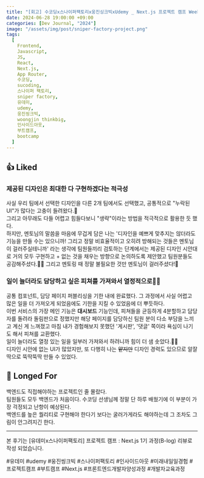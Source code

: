 ```yaml
---
title: "[회고] 수코딩x스나이퍼팩토리x웅진싱크빅xUdemy _ Next.js 프로젝트 캠프 Week5"
date: 2024-06-28 19:00:00 +09:00
categories: [Dev Journal, "2024"]
image: "/assets/img/post/sniper-factory-project.png"
tags:
  [
    Frontend,
    Javascript,
    JS,
    React,
    Next.js,
    App Router,
    수코딩,
    sucoding,
    스나이퍼 팩토리,
    sniper factory,
    유데미,
    udemy,
    웅진씽크빅,
    woongjin thinkbig,
    인사이드아웃,
    부트캠프,
    bootcamp
  ]
---
```


## 👍 Liked

### 제공된 디자인은 최대한 다 구현하겠다는 적극성

사실 우리 팀에서 선택한 디자인을 다른 2개 팀에서도 선택했고, 공통적으로 "누락된 UI"가 많다는 고충이 들려왔다.👀 <br>
그리고 아무래도 다들 어렵고 힘들다보니 "생략"이라는 방법을 적극적으로 활용한 듯 했다.<br>
하지만, 멘토님의 말씀을 마음에 무겁게 담은 나는 '디자인을 예쁘게 맞추지는 않더라도 기능을 만들 수는 있으니까! 그리고 정말 비효율적이고 오히려 방해되는 것들은 멘토님이 걸러주실테니까' 라는 생각에 팀원들끼리 검토하는 단계에서는 제공된 디자인 시안대로 거의 모두 구현하고 + 없는 것을 채우는 방향으로 논의하도록 제안했고 팀원분들도 공감해주셨다.🤗💚 그리고 멘토링 때 정말 불필요한 것만 멘토님이 걸러주셨다!🙏 <br>

### 일이 늘더라도 담당하고 싶은 피쳐를 가져와서 열정적으로💪🏻

공통 컴포넌트, 담당 페이지 퍼블리싱을 기한 내에 완료했다. 그 과정에서 사실 어렵고 많은 일을 더 가져오게 되었음에도 기한을 지킬 수 있었음에 더 뿌듯하다.<br>
이번 서비스의 가장 메인 기능은 **대시보드** 기능인데, 피쳐들을 균등하게 4분할하고 담당자를 돌려라 돌림판으로 정했지만 해당 페이지를 담당하신 팀원 분이 다소 부담을 느끼고 계신 게 느껴졌고 마침 내가 경험해보지 못했던 '게시판', '댓글' 쪽이라 욕심이 나기도 해서 피쳐를 교환했다.<br>
일이 늘더라도 열정 있는 일을 일부러 가져와서 하려니까 힘이 더 샘 솟았다.💪🏻<br>
디자인 시안에 없는 UI가 많았지만, 또 다행히 나는 ~~얕지만~~ 디자인 경력도 있으므로 알잘딱으로 뚝딱뚝딱 만들 수 있었다.

## 💭 Longed For

백엔드도 직접해야하는 프로젝트인 줄 몰랐다.<br>
팀원들도 모두 백엔드가 처음이다. 수코딩 선생님께 정말 단 하루 배웠기에 이 부분이 가장 걱정되고 난항이 예상된다.<br>
백엔드를 높은 퀄리티로 구현해야 한다기 보다는 굴러가게라도 해야하는데 그 조차도 그림이 안그려지긴 한다.<br>

---

본 후기는 [유데미x스나이퍼팩토리] 프로젝트 캠프 : Next.js 1기 과정(B-log) 리뷰로 작성 되었습니다.

#유데미 #udemy #웅진씽크빅 #스나이퍼팩토리 #인사이드아웃 #미래내일일경험 #프로젝트캠프 #부트캠프 #Next.js #프론트엔드개발자양성과정 #개발자교육과정
